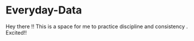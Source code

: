 # Everyday-Data

Hey there !! This is a space for me to practice discipline and consistency . Excited!!
